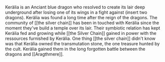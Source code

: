 Kerälia is an Anciant blue dragon who resolved to create its lair deep underground after losing one of its wings in a fight against (insert two dragons). Kerälia was found a long time after the reign of the dragons. The community of [[the silver chain]] has been in touched with Kerälia since the moment they've build a temple over its lair. Their symbiotic relation has kept Kerälia fed and growing while [[the Silver Chain]] gained in power with the ressources furnished by Kerälia. One thing [[the silver chain]] didn't know was that Kerälia owned the transmutation stone, the one treasure hunted by the cult. Kerälia gained them in the long forgotten battle between the dragons and [[Aragthmere]].
